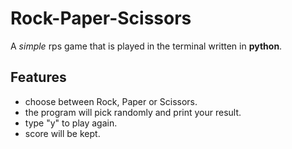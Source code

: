 # Rock-Paper-Scissors
A *simple* rps game that is played in the terminal written in **python**.

## Features
- choose between Rock, Paper or Scissors.
- the program will pick randomly and print your result.
- type "y" to play again.
- score will be kept.
